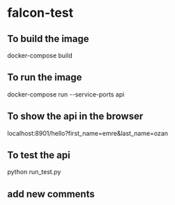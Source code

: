 # falcon-test
## To build the image
docker-compose build

## To run the image
docker-compose run --service-ports api

## To show the api in the browser
localhost:8901/hello?first_name=emre&last_name=ozan

## To test the api
python run_test.py

## add new comments